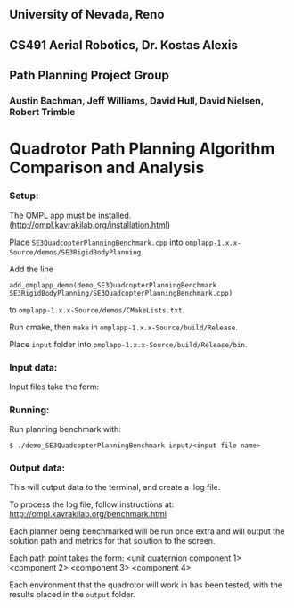 ## University of Nevada, Reno
## CS491 Aerial Robotics, Dr. Kostas Alexis
## Path Planning Project Group
### Austin Bachman, Jeff Williams, David Hull, David Nielsen, Robert Trimble

# Quadrotor Path Planning Algorithm Comparison and Analysis

### Setup:
The OMPL app must be installed. (http://ompl.kavrakilab.org/installation.html)

Place `SE3QuadcopterPlanningBenchmark.cpp` into `omplapp-1.x.x-Source/demos/SE3RigidBodyPlanning`.

Add the line
```
add_omplapp_demo(demo_SE3QuadcopterPlanningBenchmark SE3RigidBodyPlanning/SE3QuadcopterPlanningBenchmark.cpp)
```
to `omplapp-1.x.x-Source/demos/CMakeLists.txt`.

Run cmake, then `make` in `omplapp-1.x.x-Source/build/Release`.

Place `input` folder into `omplapp-1.x.x-Source/build/Release/bin`.

### Input data:
Input files take the form:
<environment file name>
<start X position>
<start Y position>
<start Z position>
<goal X position>
<goal Y position>
<goal Z position>

### Running:
Run planning benchmark with:
```
$ ./demo_SE3QuadcopterPlanningBenchmark input/<input file name>
```

### Output data:
This will output data to the terminal, and create a .log file.

To process the log file, follow instructions at: http://ompl.kavrakilab.org/benchmark.html

Each planner being benchmarked will be run once extra and will output the solution path and metrics for that solution to the screen.

Each path point takes the form:
<X position> <Y position> <Z position> <unit quaternion component 1> <component 2> <component 3> <component 4>

Each environment that the quadrotor will work in has been tested, with the results placed in the `output` folder. 
